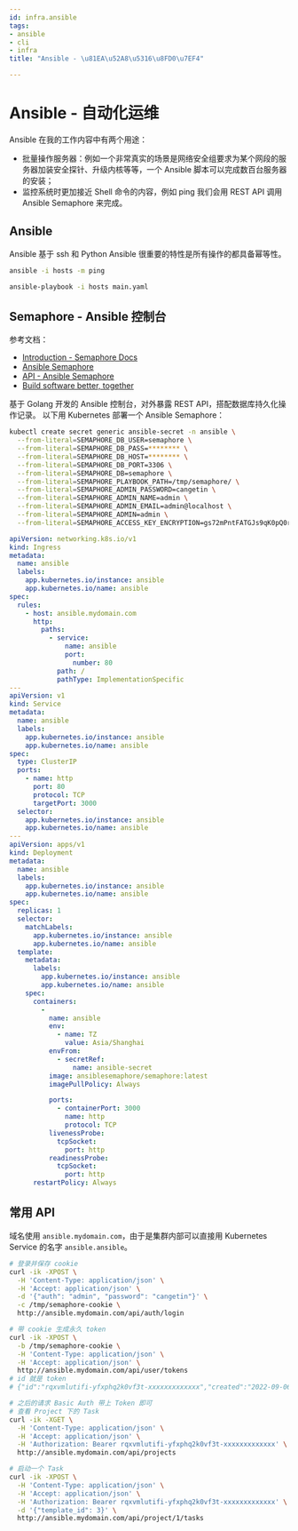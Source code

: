 ```yaml
---
id: infra.ansible
tags:
- ansible
- cli
- infra
title: "Ansible - \u81EA\u52A8\u5316\u8FD0\u7EF4"

---
```



# Ansible - 自动化运维
Ansible 在我的工作内容中有两个用途：

- 批量操作服务器：例如一个非常真实的场景是网络安全组要求为某个网段的服务器加装安全探针、升级内核等等，一个 Ansible 脚本可以完成数百台服务器的安装；
- 监控系统时更加接近 Shell 命令的内容，例如 ping 我们会用 REST API 调用 Ansible Semaphore 来完成。


## Ansible
Ansible 基于 ssh 和 Python
Ansible 很重要的特性是所有操作的都具备幂等性。
```bash
ansible -i hosts -m ping

ansible-playbook -i hosts main.yaml
```


## Semaphore - Ansible 控制台
参考文档：

- [Introduction - Semaphore Docs](https://docs.ansible-semaphore.com/)
- [Ansible Semaphore](https://demo.ansible-semaphore.com/)
- [API - Ansible Semaphore](https://www.semui.co/api-docs/)
- [Build software better, together](https://github.com/fiftin/ansible-semaphore-deploy-demo)

基于 Golang 开发的 Ansible 控制台，对外暴露 REST API，搭配数据库持久化操作记录。
以下用 Kubernetes 部署一个 Ansible Semaphore：
```bash
kubectl create secret generic ansible-secret -n ansible \
  --from-literal=SEMAPHORE_DB_USER=semaphore \
  --from-literal=SEMAPHORE_DB_PASS=******** \
  --from-literal=SEMAPHORE_DB_HOST=******** \
  --from-literal=SEMAPHORE_DB_PORT=3306 \
  --from-literal=SEMAPHORE_DB=semaphore \
  --from-literal=SEMAPHORE_PLAYBOOK_PATH=/tmp/semaphore/ \
  --from-literal=SEMAPHORE_ADMIN_PASSWORD=cangetin \
  --from-literal=SEMAPHORE_ADMIN_NAME=admin \
  --from-literal=SEMAPHORE_ADMIN_EMAIL=admin@localhost \
  --from-literal=SEMAPHORE_ADMIN=admin \
  --from-literal=SEMAPHORE_ACCESS_KEY_ENCRYPTION=gs72mPntFATGJs9qK0pQ0rKtfidlexiMjYCH9gWKhTU=
```
```yaml
apiVersion: networking.k8s.io/v1
kind: Ingress
metadata:
  name: ansible
  labels:
    app.kubernetes.io/instance: ansible
    app.kubernetes.io/name: ansible
spec:
  rules:
    - host: ansible.mydomain.com
      http:
        paths:
          - service:
              name: ansible
              port:
                number: 80
            path: /
            pathType: ImplementationSpecific
---
apiVersion: v1
kind: Service
metadata:
  name: ansible
  labels:
    app.kubernetes.io/instance: ansible
    app.kubernetes.io/name: ansible
spec:
  type: ClusterIP
  ports:
    - name: http
      port: 80
      protocol: TCP
      targetPort: 3000
  selector:
    app.kubernetes.io/instance: ansible
    app.kubernetes.io/name: ansible
---
apiVersion: apps/v1
kind: Deployment
metadata:
  name: ansible
  labels:
    app.kubernetes.io/instance: ansible
    app.kubernetes.io/name: ansible
spec:
  replicas: 1
  selector:
    matchLabels:
      app.kubernetes.io/instance: ansible
      app.kubernetes.io/name: ansible
  template:
    metadata:
      labels:
        app.kubernetes.io/instance: ansible
        app.kubernetes.io/name: ansible
    spec:
      containers:
        -
          name: ansible
          env:
            - name: TZ
              value: Asia/Shanghai
          envFrom:
            - secretRef:
                name: ansible-secret
          image: ansiblesemaphore/semaphore:latest
          imagePullPolicy: Always

          ports:
            - containerPort: 3000
              name: http
              protocol: TCP
          livenessProbe:
            tcpSocket:
              port: http
          readinessProbe:
            tcpSocket:
              port: http
      restartPolicy: Always
```


## 常用 API
域名使用 `ansible.mydomain.com`，由于是集群内部可以直接用 Kubernetes Service 的名字 `ansible.ansible`。
```bash
# 登录并保存 cookie
curl -ik -XPOST \
  -H 'Content-Type: application/json' \
  -H 'Accept: application/json' \
  -d '{"auth": "admin", "password": "cangetin"}' \
  -c /tmp/semaphore-cookie \
  http://ansible.mydomain.com/api/auth/login

# 带 cookie 生成永久 token
curl -ik -XPOST \
  -b /tmp/semaphore-cookie \
  -H 'Content-Type: application/json' \
  -H 'Accept: application/json' \
  http://ansible.mydomain.com/api/user/tokens
# id 就是 token
# {"id":"rqxvmlutifi-yfxphq2k0vf3t-xxxxxxxxxxxxx","created":"2022-09-06T08:10:11Z","expired":false,"user_id":1}

# 之后的请求 Basic Auth 带上 Token 即可
# 查看 Project 下的 Task
curl -ik -XGET \
  -H 'Content-Type: application/json' \
  -H 'Accept: application/json' \
  -H 'Authorization: Bearer rqxvmlutifi-yfxphq2k0vf3t-xxxxxxxxxxxxx' \
  http://ansible.mydomain.com/api/projects

# 启动一个 Task
curl -ik -XPOST \
  -H 'Content-Type: application/json' \
  -H 'Accept: application/json' \
  -H 'Authorization: Bearer rqxvmlutifi-yfxphq2k0vf3t-xxxxxxxxxxxxx' \
  -d '{"template_id": 3}' \
  http://ansible.mydomain.com/api/project/1/tasks
```
